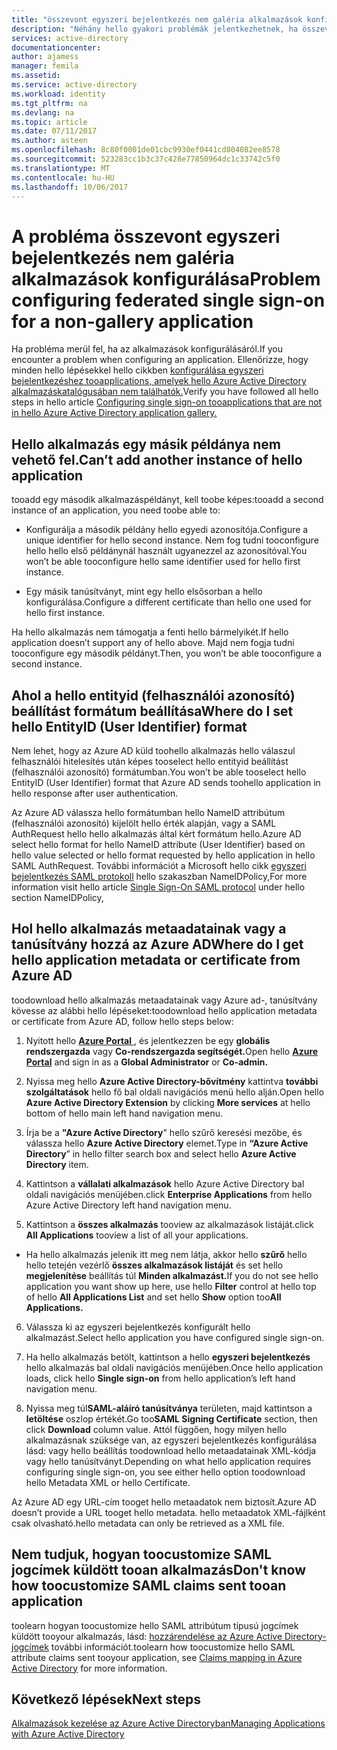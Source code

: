 ```yaml
---
title: "összevont egyszeri bejelentkezés nem galéria alkalmazások konfigurálása aaaProblem |} Microsoft Docs"
description: "Néhány hello gyakori problémák jelentkezhetnek, ha összevont egyszeri bejelentkezés tooyour egyéni SAML-alkalmazások konfigurálása, amely nem szerepel az Azure AD Application Gallery hello cím"
services: active-directory
documentationcenter: 
author: ajamess
manager: femila
ms.assetid: 
ms.service: active-directory
ms.workload: identity
ms.tgt_pltfrm: na
ms.devlang: na
ms.topic: article
ms.date: 07/11/2017
ms.author: asteen
ms.openlocfilehash: 8c80f0001de01cbc9930ef0441cd804082ee8578
ms.sourcegitcommit: 523283cc1b3c37c428e77850964dc1c33742c5f0
ms.translationtype: MT
ms.contentlocale: hu-HU
ms.lasthandoff: 10/06/2017
---
```

# <a name="problem-configuring-federated-single-sign-on-for-a-non-gallery-application"></a><span data-ttu-id="926fe-103">A probléma összevont egyszeri bejelentkezés nem galéria alkalmazások konfigurálása</span><span class="sxs-lookup"><span data-stu-id="926fe-103">Problem configuring federated single sign-on for a non-gallery application</span></span>

<span data-ttu-id="926fe-104">Ha probléma merül fel, ha az alkalmazások konfigurálásáról.</span><span class="sxs-lookup"><span data-stu-id="926fe-104">If you encounter a problem when configuring an application.</span></span> <span data-ttu-id="926fe-105">Ellenőrizze, hogy minden hello lépésekkel hello cikkben [konfigurálása egyszeri bejelentkezéshez tooapplications, amelyek hello Azure Active Directory alkalmazáskatalógusában nem találhatók.](https://docs.microsoft.com/azure/active-directory/active-directory-saas-custom-apps)</span><span class="sxs-lookup"><span data-stu-id="926fe-105">Verify you have followed all hello steps in hello article [Configuring single sign-on tooapplications that are not in hello Azure Active Directory application gallery.](https://docs.microsoft.com/azure/active-directory/active-directory-saas-custom-apps)</span></span>

## <a name="cant-add-another-instance-of-hello-application"></a><span data-ttu-id="926fe-106">Hello alkalmazás egy másik példánya nem vehető fel.</span><span class="sxs-lookup"><span data-stu-id="926fe-106">Can’t add another instance of hello application</span></span>

<span data-ttu-id="926fe-107">tooadd egy második alkalmazáspéldányt, kell toobe képes:</span><span class="sxs-lookup"><span data-stu-id="926fe-107">tooadd a second instance of an application, you need toobe able to:</span></span>

-   <span data-ttu-id="926fe-108">Konfigurálja a második példány hello egyedi azonosítója.</span><span class="sxs-lookup"><span data-stu-id="926fe-108">Configure a unique identifier for hello second instance.</span></span> <span data-ttu-id="926fe-109">Nem fog tudni tooconfigure hello hello első példánynál használt ugyanezzel az azonosítóval.</span><span class="sxs-lookup"><span data-stu-id="926fe-109">You won’t be able tooconfigure hello same identifier used for hello first instance.</span></span>

-   <span data-ttu-id="926fe-110">Egy másik tanúsítványt, mint egy hello elsősorban a hello konfigurálása.</span><span class="sxs-lookup"><span data-stu-id="926fe-110">Configure a different certificate than hello one used for hello first instance.</span></span>

<span data-ttu-id="926fe-111">Ha hello alkalmazás nem támogatja a fenti hello bármelyikét.</span><span class="sxs-lookup"><span data-stu-id="926fe-111">If hello application doesn’t support any of hello above.</span></span> <span data-ttu-id="926fe-112">Majd nem fogja tudni tooconfigure egy második példányt.</span><span class="sxs-lookup"><span data-stu-id="926fe-112">Then, you won’t be able tooconfigure a second instance.</span></span>

## <a name="where-do-i-set-hello-entityid-user-identifier-format"></a><span data-ttu-id="926fe-113">Ahol a hello entityid (felhasználói azonosító) beállítást formátum beállítása</span><span class="sxs-lookup"><span data-stu-id="926fe-113">Where do I set hello EntityID (User Identifier) format</span></span>

<span data-ttu-id="926fe-114">Nem lehet, hogy az Azure AD küld toohello alkalmazás hello válaszul felhasználói hitelesítés után képes tooselect hello entityid beállítást (felhasználói azonosító) formátumban.</span><span class="sxs-lookup"><span data-stu-id="926fe-114">You won’t be able tooselect hello EntityID (User Identifier) format that Azure AD sends toohello application in hello response after user authentication.</span></span>

<span data-ttu-id="926fe-115">Az Azure AD válassza hello formátumban hello NameID attribútum (felhasználói azonosító) kijelölt hello érték alapján, vagy a SAML AuthRequest hello hello alkalmazás által kért formátum hello.</span><span class="sxs-lookup"><span data-stu-id="926fe-115">Azure AD select hello format for hello NameID attribute (User Identifier) based on hello value selected or hello format requested by hello application in hello SAML AuthRequest.</span></span> <span data-ttu-id="926fe-116">További információt a Microsoft hello cikk [egyszeri bejelentkezés SAML protokoll](https://docs.microsoft.com/azure/active-directory/develop/active-directory-single-sign-on-protocol-reference#authnrequest) hello szakaszban NameIDPolicy,</span><span class="sxs-lookup"><span data-stu-id="926fe-116">For more information visit hello article [Single Sign-On SAML protocol](https://docs.microsoft.com/azure/active-directory/develop/active-directory-single-sign-on-protocol-reference#authnrequest) under hello section NameIDPolicy,</span></span>

## <a name="where-do-i-get-hello-application-metadata-or-certificate-from-azure-ad"></a><span data-ttu-id="926fe-117">Hol hello alkalmazás metaadatainak vagy a tanúsítvány hozzá az Azure AD</span><span class="sxs-lookup"><span data-stu-id="926fe-117">Where do I get hello application metadata or certificate from Azure AD</span></span>

<span data-ttu-id="926fe-118">toodownload hello alkalmazás metaadatainak vagy Azure ad-, tanúsítvány kövesse az alábbi hello lépéseket:</span><span class="sxs-lookup"><span data-stu-id="926fe-118">toodownload hello application metadata or certificate from Azure AD, follow hello steps below:</span></span>

1.  <span data-ttu-id="926fe-119">Nyitott hello [ **Azure Portal** ](https://portal.azure.com/) , és jelentkezzen be egy **globális rendszergazda** vagy **Co-rendszergazda segítségét.**</span><span class="sxs-lookup"><span data-stu-id="926fe-119">Open hello [**Azure Portal**](https://portal.azure.com/) and sign in as a **Global Administrator** or **Co-admin.**</span></span>

2.  <span data-ttu-id="926fe-120">Nyissa meg hello **Azure Active Directory-bővítmény** kattintva **további szolgáltatások** hello fő bal oldali navigációs menü hello alján.</span><span class="sxs-lookup"><span data-stu-id="926fe-120">Open hello **Azure Active Directory Extension** by clicking **More services** at hello bottom of hello main left hand navigation menu.</span></span>

3.  <span data-ttu-id="926fe-121">Írja be a **"Azure Active Directory**" hello szűrő keresési mezőbe, és válassza hello **Azure Active Directory** elemet.</span><span class="sxs-lookup"><span data-stu-id="926fe-121">Type in **“Azure Active Directory**” in hello filter search box and select hello **Azure Active Directory** item.</span></span>

4.  <span data-ttu-id="926fe-122">Kattintson a **vállalati alkalmazások** hello Azure Active Directory bal oldali navigációs menüjében.</span><span class="sxs-lookup"><span data-stu-id="926fe-122">click **Enterprise Applications** from hello Azure Active Directory left hand navigation menu.</span></span>

5.  <span data-ttu-id="926fe-123">Kattintson a **összes alkalmazás** tooview az alkalmazások listáját.</span><span class="sxs-lookup"><span data-stu-id="926fe-123">click **All Applications** tooview a list of all your applications.</span></span>

   * <span data-ttu-id="926fe-124">Ha hello alkalmazás jelenik itt meg nem látja, akkor hello **szűrő** hello hello tetején vezérlő **összes alkalmazások listáját** és set hello **megjelenítése** beállítás túl **Minden alkalmazást.**</span><span class="sxs-lookup"><span data-stu-id="926fe-124">If you do not see hello application you want show up here, use hello **Filter** control at hello top of hello **All Applications List** and set hello **Show** option too**All Applications.**</span></span>

6.  <span data-ttu-id="926fe-125">Válassza ki az egyszeri bejelentkezés konfigurált hello alkalmazást.</span><span class="sxs-lookup"><span data-stu-id="926fe-125">Select hello application you have configured single sign-on.</span></span>

7.  <span data-ttu-id="926fe-126">Ha hello alkalmazás betölt, kattintson a hello **egyszeri bejelentkezés** hello alkalmazás bal oldali navigációs menüjében.</span><span class="sxs-lookup"><span data-stu-id="926fe-126">Once hello application loads, click hello **Single sign-on** from hello application’s left hand navigation menu.</span></span>

8.  <span data-ttu-id="926fe-127">Nyissa meg túl**SAML-aláíró tanúsítványa** területen, majd kattintson a **letöltése** oszlop értékét.</span><span class="sxs-lookup"><span data-stu-id="926fe-127">Go too**SAML Signing Certificate** section, then click **Download** column value.</span></span> <span data-ttu-id="926fe-128">Attól függően, hogy milyen hello alkalmazásnak szüksége van, az egyszeri bejelentkezés konfigurálása lásd: vagy hello beállítás toodownload hello metaadatainak XML-kódja vagy hello tanúsítványt.</span><span class="sxs-lookup"><span data-stu-id="926fe-128">Depending on what hello application requires configuring single sign-on, you see either hello option toodownload hello Metadata XML or hello Certificate.</span></span>

<span data-ttu-id="926fe-129">Az Azure AD egy URL-cím tooget hello metaadatok nem biztosít.</span><span class="sxs-lookup"><span data-stu-id="926fe-129">Azure AD doesn’t provide a URL tooget hello metadata.</span></span> <span data-ttu-id="926fe-130">hello metaadatok XML-fájlként csak olvasható.</span><span class="sxs-lookup"><span data-stu-id="926fe-130">hello metadata can only be retrieved as a XML file.</span></span>

## <a name="dont-know-how-toocustomize-saml-claims-sent-tooan-application"></a><span data-ttu-id="926fe-131">Nem tudjuk, hogyan toocustomize SAML jogcímek küldött tooan alkalmazás</span><span class="sxs-lookup"><span data-stu-id="926fe-131">Don't know how toocustomize SAML claims sent tooan application</span></span>

<span data-ttu-id="926fe-132">toolearn hogyan toocustomize hello SAML attribútum típusú jogcímek küldött tooyour alkalmazás, lásd: [hozzárendelése az Azure Active Directory-jogcímek](https://docs.microsoft.com/azure/active-directory/active-directory-claims-mapping) további információt.</span><span class="sxs-lookup"><span data-stu-id="926fe-132">toolearn how toocustomize hello SAML attribute claims sent tooyour application, see [Claims mapping in Azure Active Directory](https://docs.microsoft.com/azure/active-directory/active-directory-claims-mapping) for more information.</span></span>

## <a name="next-steps"></a><span data-ttu-id="926fe-133">Következő lépések</span><span class="sxs-lookup"><span data-stu-id="926fe-133">Next steps</span></span>
[<span data-ttu-id="926fe-134">Alkalmazások kezelése az Azure Active Directoryban</span><span class="sxs-lookup"><span data-stu-id="926fe-134">Managing Applications with Azure Active Directory</span></span>](active-directory-enable-sso-scenario.md)
